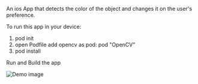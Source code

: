 An ios App that detects the color of the object and changes it on the user's preference. 

To run this app in your device:
1) pod init
2) open Podfile
add opencv as pod:   pod "OpenCV"
3) pod install 


Run and Build the app

![Demo image](https://github.com/shilpeegupta14/OpenCV-ios-App/blob/master/gif2.gif)
